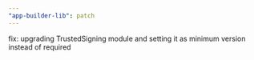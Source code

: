 ```yaml
---
"app-builder-lib": patch
---
```


fix: upgrading TrustedSigning module and setting it as minimum version instead of required
